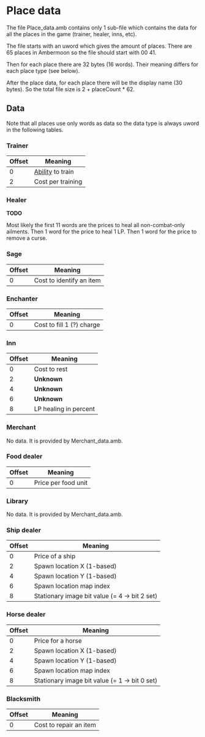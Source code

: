 # Place data

The file Place_data.amb contains only 1 sub-file which contains the data for all the places in the game (trainer, healer, inns, etc).

The file starts with an uword which gives the amount of places. There are 65 places in Ambermoon so the file should start with 00 41.

Then for each place there are 32 bytes (16 words). Their meaning differs for each place type (see below).

After the place data, for each place there will be the display name (30 bytes). So the total file size is 2 + placeCount * 62.


## Data

Note that all places use only words as data so the data type is always uword in the following tables.

### Trainer

Offset | Meaning
--- | ---
0 | [Ability](Enumerations/Abilities.md) to train
2 | Cost per training

### Healer

**TODO**

Most likely the first 11 words are the prices to heal all non-combat-only ailments.
Then 1 word for the price to heal 1 LP.
Then 1 word for the price to remove a curse.

### Sage

Offset | Meaning
--- | ---
0 | Cost to identify an item

### Enchanter

Offset | Meaning
--- | ---
0 | Cost to fill 1 (?) charge

### Inn

Offset | Meaning
--- | ---
0 | Cost to rest
2 | **Unknown**
4 | **Unknown**
6 | **Unknown**
8 | LP healing in percent

### Merchant

No data. It is provided by Merchant_data.amb.

### Food dealer

Offset | Meaning
--- | ---
0 | Price per food unit

### Library

No data. It is provided by Merchant_data.amb.

### Ship dealer

Offset | Meaning
--- | ---
0 | Price of a ship
2 | Spawn location X (1-based)
4 | Spawn location Y (1-based)
6 | Spawn location map index
8 | Stationary image bit value (= 4 -> bit 2 set)

### Horse dealer

Offset | Meaning
--- | ---
0 | Price for a horse
2 | Spawn location X (1-based)
4 | Spawn location Y (1-based)
6 | Spawn location map index
8 | Stationary image bit value (= 1 -> bit 0 set)

### Blacksmith

Offset | Meaning
--- | ---
0 | Cost to repair an item
